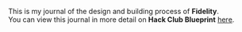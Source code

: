 <!--
  ===================    !!READ THIS NOTICE!!   ====================
  DO NOT edit this file manually. Your changes WILL BE OVERWRITTEN!
  This journal is auto generated and updated by Hack Club Blueprint.
  To edit this file, please edit your journal entries on Blueprint.
  ==================================================================
-->

This is my journal of the design and building process of **Fidelity**.  
You can view this journal in more detail on **Hack Club Blueprint** [here](https://blueprint.hackclub.com/projects/68).


